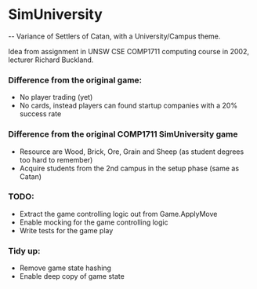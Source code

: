 # SimUniversity

-- Variance of Settlers of Catan, with a University/Campus theme.

Idea from assignment in UNSW CSE COMP1711 computing course in 2002, lecturer Richard Buckland.

### Difference from the original game:
* No player trading (yet)
* No cards, instead players can found startup companies with a 20% success rate

### Difference from the original COMP1711 SimUniversity game
* Resource are Wood, Brick, Ore, Grain and Sheep (as student degrees too hard to remember)
* Acquire students from the 2nd campus in the setup phase (same as Catan)

### TODO:
* Extract the game controlling logic out from Game.ApplyMove
* Enable mocking for the game controlling logic
* Write tests for the game play

### Tidy up:
* Remove game state hashing
* Enable deep copy of game state
